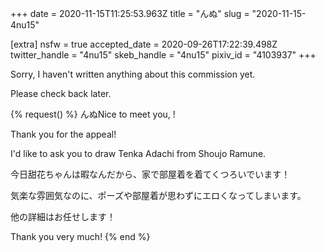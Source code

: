 +++
date = 2020-11-15T11:25:53.963Z
title = "んぬ"
slug = "2020-11-15-4nu15"

[extra]
nsfw = true
accepted_date = 2020-09-26T17:22:39.498Z
twitter_handle = "4nu15"
skeb_handle = "4nu15"
pixiv_id = "4103937"
+++

Sorry, I haven't written anything about this commission yet.

Please check back later.

{% request() %}
んぬNice to meet you, <TODO>!

Thank you for the appeal!

I'd like to ask you to draw Tenka Adachi from Shoujo Ramune.

今日甜花ちゃんは暇なんだから、家で部屋着を着てくつろいでいます！

気楽な雰囲気なのに、ポーズや部屋着が思わずにエロくなってしまいます。

他の詳細はお任せします！

Thank you very much!
{% end %}
